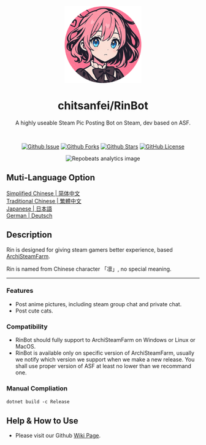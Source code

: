 <div align="center">
  <img src="https://raw.githubusercontent.com/chitsanfei/rin-asf-bot/master/assets/banner.png" height="200">
  <h1>chitsanfei/RinBot</h1>
  <p>A highly useable Steam Pic Posting Bot on Steam, dev based on ASF.</p>
</div>

<br>

<p align="center">
  <a href="https://github.com/chitsanfei/rin-asf-bot/issues"><img src="https://img.shields.io/github/issues/chitsanfei/rin-asf-bot" alt="Github Issue"></a>
  <a href="https://github.com/chitsanfei/rin-asf-bot/fork"><img src="https://img.shields.io/github/forks/chitsanfei/rin-asf-bot" alt="Github Forks"></a>
  <a href="https://github.com/chitsanfei/rin-asf-bot"><img src="https://img.shields.io/github/stars/chitsanfei/rin-asf-bot" alt="Github Stars"></a>
  <a href="https://github.com/chitsanfei/rin-asf-bot/blob/master/LICENSE"><img src="https://img.shields.io/github/license/chitsanfei/rin-asf-bot" alt="GitHub License"></a>
</p>

<p align="center">
  <img src="https://repobeats.axiom.co/api/embed/10309d9ebe0dad4128646852628802e7dfe79ea3.svg" alt="Repobeats analytics image">
</p>

## Muti-Language Option
[Simplified Chinese | 简体中文](./assets/docs/README_zh_CN.md)  
[Traditional Chinese | 繁體中文](./assets/docs/README_zh_TW.md)  
[Japanese | 日本語](./assets/docs/README_ja_JP.md)  
[German | Deutsch](./assets/docs/README_de_DE.md)  

## Description
Rin is designed for giving steam gamers better experience, based [ArchiSteamFarm](https://github.com/JustArchiNET/ArchiSteamFarm).

Rin is named from Chinese character 「凛」, no special meaning.

---

### Features
- Post anime pictures, including steam group chat and private chat.
- Post cute cats.

### Compatibility
- RinBot should fully support to ArchiSteamFarm on Windows or Linux or MacOS.
- RinBot is available only on specific version of ArchiSteamFarm, usually we notify which version we support when we make a new release. You shall use proper version of ASF at least no lower than we recommand one.

### Manual Compliation
```
dotnet build -c Release
```

## Help & How to Use
- Please visit our Github [Wiki Page](https://github.com/chitsanfei/rin-asf-bot/wiki).
